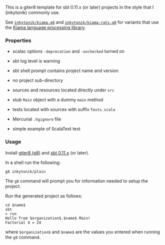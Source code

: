 This is a giter8 template for sbt 0.11.x (or later) projects in the style that
I (inkytonik) commonly use.

See [`inkytonik/kiama.g8`](https://github.com/inkytonik/kiama.g8) and
[`inkytonik/kiama-rats.g8`](https://github.com/inkytonik/kiama-rats.g8) for
variants that use the [Kiama language processing library](http://kiama.googlecode.com).

### Properties

* scalac options `-deprecation` and `-unchecked` turned on

* sbt log level is warning

* sbt shell prompt contains project name and version

* no project sub-directory

* sources and resources located directly under `src`

* stub `Main` object with a dummy `main` method

* tests located with sources with suffix `Tests.scala`

* Mercurial `.hgignore` file

* simple example of ScalaTest test

### Usage

Install [giter8 (g8)](http://github.com/n8han/giter8#readme) and [sbt
0.11.x](https://github.com/harrah/xsbt/wiki/Setup) (or later).

In a shell run the following:

    g8 inkytonik/plain

The `g8` command will prompt you for information needed to setup the
project.

Run the generated project as follows:

    cd $name$
    sbt
    > run
    Hello from $organization$.$name$ Main!
    Factorial 4 = 24

where `$organization$` and `$name$` are the values you entered when
running the `g8` command.
